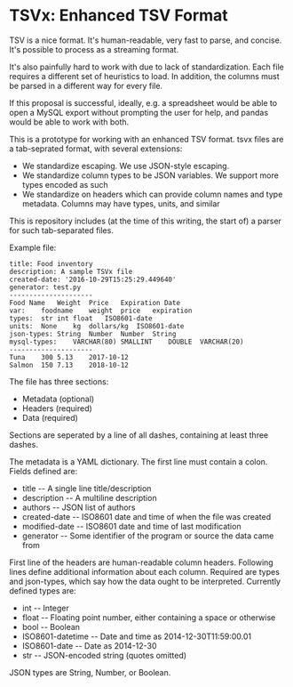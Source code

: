 # TSVx: Enhanced TSV Format

TSV is a nice format. It's human-readable, very fast to parse, and
concise. It's possible to process as a streaming format.

It's also painfully hard to work with due to lack of
standardization. Each file requires a different set of heuristics to
load. In addition, the columns must be parsed in a different way for
every file.

If this proposal is successful, ideally, e.g. a spreadsheet would be
able to open a MySQL export without prompting the user for help, and
pandas would be able to work with both.

This is a prototype for working with an enhanced TSV format. tsvx
files are a tab-seprated format, with several extensions:

* We standardize escaping. We use JSON-style escaping.
* We standardize column types to be JSON variables. We support
  more types encoded as such
* We standardize on headers which can provide column names and type
  metadata. Columns may have types, units, and similar

This is repository includes (at the time of this writing, the start
of) a parser for such tab-separated files. 

Example file:

    title: Food inventory
    description: A sample TSVx file
    created-date: '2016-10-29T15:25:29.449640'
    generator: test.py
    ---------------------
    Food Name	Weight	Price	Expiration Date
    var:	foodname	weight	price	expiration
    types:	str	int	float	ISO8601-date
    units:	None	kg	dollars/kg	ISO8601-date
    json-types:	String	Number	Number	String
    mysql-types:	VARCHAR(80)	SMALLINT	DOUBLE	VARCHAR(20)
    ---------------------
    Tuna	300	5.13	2017-10-12
    Salmon	150	7.13	2018-10-12


The file has three sections:

* Metadata (optional)
* Headers (required)
* Data (required)

Sections are seperated by a line of all dashes, containing at least
three dashes.

The metadata is a YAML dictionary. The first line must contain a
colon. Fields defined are:

* title -- A single line title/description
* description -- A multiline description
* authors  -- JSON list of authors
* created-date -- ISO8601 date and time of when the file was created
* modified-date -- ISO8601 date and time of last modification
* generator -- Some identifier of the program or source the data came
  from

First line of the headers are human-readable column headers. Following
lines define additional information about each column. Required are
types and json-types, which say how the data ought to be
interpreted. Currently defined types are:

* int -- Integer
* float -- Floating point number, either containing a space or otherwise
* bool -- Boolean
* ISO8601-datetime -- Date and time as 2014-12-30T11:59:00.01
* ISO8601-date -- Date as 2014-12-30
* str -- JSON-encoded string (quotes omitted)

JSON types are String, Number, or Boolean.